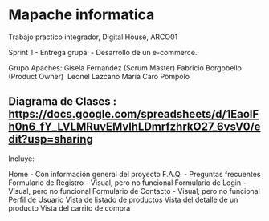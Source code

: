 # Mapache informatica

Trabajo practico integrador, Digital House, ARCO01

Sprint 1 - Entrega grupal - Desarrollo de un e-commerce.


Grupo Apaches:
  Gisela Fernandez (Scrum Master) 
  Fabricio Borgobello (Product Owner) 
  Leonel Lazcano
  María Caro Pómpolo
  
  Diagrama de Clases : https://docs.google.com/spreadsheets/d/1EaolFh0n6_fY_LVLMRuvEMvlhLDmrfzhrkO27_6vsV0/edit?usp=sharing
-----------------------------------------------
Incluye: 

Home - Con información general del proyecto
F.A.Q. - Preguntas frecuentes
Formulario de Registro - Visual, pero no funcional
Formulario de Login - Visual, pero no funcional
Formulario de Contacto - Visual, pero no funcional
Perfil de Usuario
Vista de listado de productos
Vista del detalle de un producto
Vista del carrito de compra

